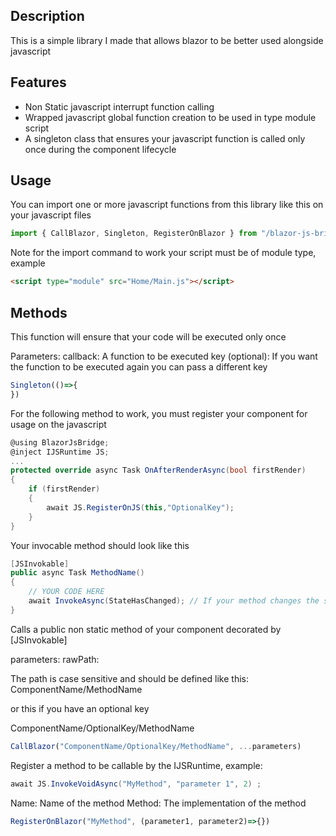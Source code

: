 ## Description

This is a simple library I made that allows blazor to be better used alongside javascript

## Features

- Non Static javascript interrupt function calling
- Wrapped javascript global function creation to be used in type module script
- A singleton class that ensures your javascript function is called only once during the component lifecycle

## Usage

You can import one or more javascript functions from this library like this on your javascript files

```js
import { CallBlazor, Singleton, RegisterOnBlazor } from "/blazor-js-bridge.js" 

```

Note for the import command to work your script must be of module type, example

```html
<script type="module" src="Home/Main.js"></script>
```

## Methods

This function will ensure that your code will be executed only once

Parameters:
callback: A function to be executed
key (optional): If you want the function to be executed again you can pass a different key

```js
Singleton(()=>{
})
```

For the following method to work, you must register your component for usage on the javascript

```csharp
@using BlazorJsBridge;
@inject IJSRuntime JS;
...
protected override async Task OnAfterRenderAsync(bool firstRender)
{
    if (firstRender)
    {
        await JS.RegisterOnJS(this,"OptionalKey");
    }
}
```

Your invocable method should look like this

```csharp
[JSInvokable]
public async Task MethodName()
{
    // YOUR CODE HERE
    await InvokeAsync(StateHasChanged); // If your method changes the state of your application
}
```

Calls a public non static method of your component decorated by [JSInvokable]

parameters:
rawPath: 

The path is case sensitive and should be defined like this:
ComponentName/MethodName

or this if you have an optional key

ComponentName/OptionalKey/MethodName

```js
CallBlazor("ComponentName/OptionalKey/MethodName", ...parameters)
```

Register a method to be callable by the IJSRuntime, example:

```csharp
await JS.InvokeVoidAsync("MyMethod", "parameter 1", 2) ;
```

Name: Name of the method 
Method: The implementation of the method

```js
RegisterOnBlazor("MyMethod", (parameter1, parameter2)=>{})
```